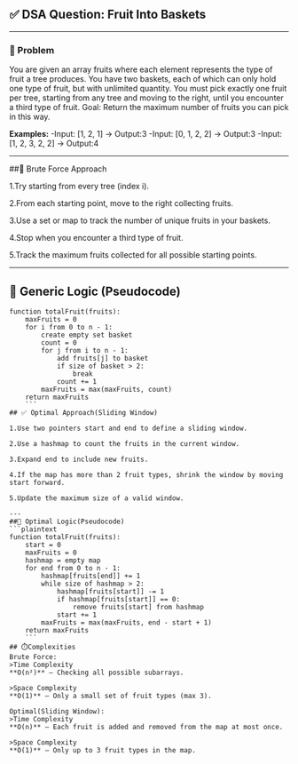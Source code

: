 ## ✅ DSA Question: Fruit Into Baskets
---

### 🧠 Problem
You are given an array fruits where each element represents the type of fruit a tree produces. You have two baskets, each of which can only hold one type of fruit, but with unlimited quantity.
You must pick exactly one fruit per tree, starting from any tree and moving to the right, until you encounter a third type of fruit.
Goal: Return the maximum number of fruits you can pick in this way.

**Examples:**
-Input: [1, 2, 1] → Output:3
-Input: [0, 1, 2, 2] → Output:3
-Input: [1, 2, 3, 2, 2] → Output:4

---

##🧭 Brute Force Approach

1.Try starting from every tree (index i).

2.From each starting point, move to the right collecting fruits.

3.Use a set or map to track the number of unique fruits in your baskets.

4.Stop when you encounter a third type of fruit.

5.Track the maximum fruits collected for all possible starting points.

---
## 🔁 Generic Logic (Pseudocode)
```plaintext
function totalFruit(fruits):
    maxFruits = 0
    for i from 0 to n - 1:
        create empty set basket
        count = 0
        for j from i to n - 1:
            add fruits[j] to basket
            if size of basket > 2:
                break
            count += 1
        maxFruits = max(maxFruits, count)
    return maxFruits
    ```
## ✅ Optimal Approach(Sliding Window)

1.Use two pointers start and end to define a sliding window.

2.Use a hashmap to count the fruits in the current window.

3.Expand end to include new fruits.

4.If the map has more than 2 fruit types, shrink the window by moving start forward.

5.Update the maximum size of a valid window.

---
##🔁 Optimal Logic(Pseudocode)
```plaintext
function totalFruit(fruits):
    start = 0
    maxFruits = 0
    hashmap = empty map
    for end from 0 to n - 1:
        hashmap[fruits[end]] += 1
        while size of hashmap > 2:
            hashmap[fruits[start]] -= 1
            if hashmap[fruits[start]] == 0:
                remove fruits[start] from hashmap
            start += 1
        maxFruits = max(maxFruits, end - start + 1)
    return maxFruits
    ```
## ⏱️Complexities
Brute Force:
>Time Complexity
**O(n²)** — Checking all possible subarrays.

>Space Complexity
**O(1)** — Only a small set of fruit types (max 3).

Optimal(Sliding Window):
>Time Complexity
**O(n)** — Each fruit is added and removed from the map at most once.

>Space Complexity
**O(1)** — Only up to 3 fruit types in the map.







